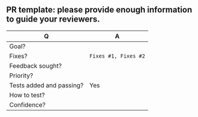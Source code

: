 ## PR template: please provide enough information to guide your reviewers.

<!-- Brief questions -->

| Q                        | A
| ------------------------ | ---
| Goal?                    | <!-- explain the main objective of this PR -->
| Fixes?                   | `Fixes #1, Fixes #2` <!-- remove the (`) quotes and write "Fixes" before the number to link the issues -->
| Feedback sought?         | <!-- what should reviewers focus on in particular -->
| Priority?                | <!-- how soon would you like this PR reviewed, and does it block other work? -->
| Tests added and passing? | Yes
| How to test?             | <!-- Explain how reviewers should test this PR -->
| Confidence?              | <!-- how confident are you that these changes are ready to merge? -->

<!-- Add any other relevant information here -->
